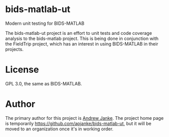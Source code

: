 # bids-matlab-ut

Modern unit testing for BIDS-MATLAB

The bids-matlab-ut project is an effort to unit tests and code coverage analysis to the bids-matlab project. This is being done in conjunction with the FieldTrip project, which has an interest in using BIDS-MATLAB in their projects.

# License

GPL 3.0, the same as BIDS-MATLAB.

# Author

The primary author for this project is [Andrew Janke](https://apjanke.net). The project home page is temporarily https://github.com/apjanke/bids-matlab-ut, but it will be moved to an organization once it's in working order.

